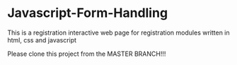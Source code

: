 # Javascript-Form-Handling
This is a registration interactive web page for registration modules written in html, css and javascript

Please clone this project from the MASTER BRANCH!!!
